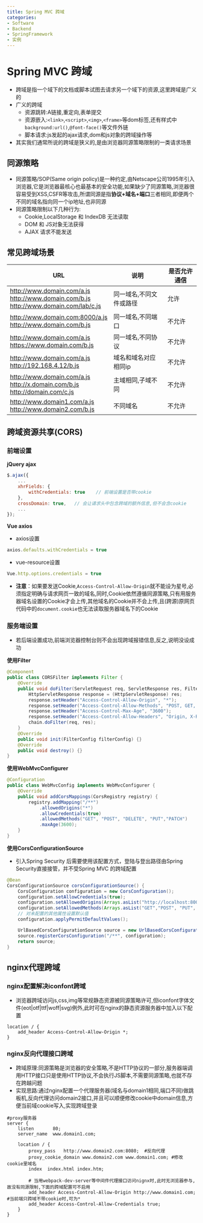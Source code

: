 ```yaml
---
title: Spring MVC 跨域
categories:
- Software
- Backend
- SpringFramework
- 实例
---
```

# Spring MVC 跨域

- 跨域是指一个域下的文档或脚本试图去请求另一个域下的资源,这里跨域是广义的
- 广义的跨域
    - 资源跳转:A链接,重定向,表单提交
    - 资源嵌入:`<link>`,`<script>`,`<img>`,`<frame>`等dom标签,还有样式中`background:url()`,`@font-face()`等文件外链
    - 脚本请求:js发起的ajax请求,dom和js对象的跨域操作等
- 其实我们通常所说的跨域是狭义的,是由浏览器同源策略限制的一类请求场景

## 同源策略

- 同源策略/SOP(Same origin policy)是一种约定,由Netscape公司1995年引入浏览器,它是浏览器最核心也最基本的安全功能,如果缺少了同源策略,浏览器很容易受到XSS,CSFR等攻击,所谓同源是指**协议+域名+端口**三者相同,即便两个不同的域名指向同一个ip地址,也非同源
- 同源策略限制以下几种行为:
    - Cookie,LocalStorage 和 IndexDB 无法读取
    - DOM 和 JS对象无法获得
    - AJAX 请求不能发送

## 常见跨域场景

| URL                                                          | 说明                     | 是否允许通信 |
| ------------------------------------------------------------ | ------------------------ | ------------ |
| http://www.domain.com/a.js<br/>http://www.domain.com/b.js<br/>http://www.domain.com/lab/c.js | 同一域名,不同文件或路径 | 允许         |
| http://www.domain.com:8000/a.js<br/>http://www.domain.com/b.js | 同一域名,不同端口       | 不允许       |
| http://www.domain.com/a.js<br/>https://www.domain.com/b.js   | 同一域名,不同协议       | 不允许       |
| http://www.domain.com/a.js<br/>http://192.168.4.12/b.js      | 域名和域名对应相同ip     | 不允许       |
| http://www.domain.com/a.js<br/>http://x.domain.com/b.js<br/>http://domain.com/c.js | 主域相同,子域不同       | 不允许       |
| http://www.domain1.com/a.js<br/>http://www.domain2.com/b.js  | 不同域名                 | 不允许       |

##  跨域资源共享(CORS)

###  前端设置

**jQuery ajax**

```js
$.ajax({
    ...
    xhrFields: {
        withCredentials: true    // 前端设置是否带cookie
    },
    crossDomain: true,   // 会让请求头中包含跨域的额外信息,但不会含cookie
    ...
});
```

**Vue axios**

- axios设置

```js
axios.defaults.withCredentials = true
```

- vue-resource设置

```js
Vue.http.options.credentials = true
```

- **注意**：如果要发送Cookie,`Access-Control-Allow-Origin`就不能设为星号,必须指定明确与请求网页一致的域名,同时,Cookie依然遵循同源策略,只有用服务器域名设置的Cookie才会上传,其他域名的Cookie并不会上传,且(跨源)原网页代码中的`document.cookie`也无法读取服务器域名下的Cookie

### 服务端设置

- 若后端设置成功,前端浏览器控制台则不会出现跨域报错信息,反之,说明没设成功

**使用Filter**

```java
@Component
public class CORSFilter implements Filter {
    @Override
    public void doFilter(ServletRequest req, ServletResponse res, FilterChain chain) throws IOException, ServletException {
        HttpServletResponse response = (HttpServletResponse) res;
        response.setHeader("Access-Control-Allow-Origin", "*");
        response.setHeader("Access-Control-Allow-Methods", "POST, GET, OPTIONS, DELETE");
        response.setHeader("Access-Control-Max-Age", "3600");
        response.setHeader("Access-Control-Allow-Headers", "Origin, X-Requested-With, Content-Type, Accept");
        chain.doFilter(req, res);
    }
    @Override
    public void init(FilterConfig filterConfig) {}
    @Override
    public void destroy() {}
}
```

**使用WebMvcConfigurer**

```java
@Configuration
public class WebMvcConfig implements WebMvcConfigurer {
    @Override
    public void addCorsMappings(CorsRegistry registry) {
        registry.addMapping("/**")
            .allowedOrigins("*")
            .allowCredentials(true)
            .allowedMethods("GET", "POST", "DELETE", "PUT","PATCH")
            .maxAge(3600);
    }
}
```

**使用CorsConfigurationSource**

- 引入Spring Security 后需要使用该配置方式，登陆与登出路径由Spring Security直接接管，并不受Spring MVC 的跨域配置

```java
@Bean
CorsConfigurationSource corsConfigurationSource() {
    CorsConfiguration configuration = new CorsConfiguration();
    configuration.setAllowCredentials(true);
    configuration.setAllowedOrigins(Arrays.asList("http://localhost:8000"));
    configuration.setAllowedMethods(Arrays.asList("GET","POST", "PUT", "DELETE"));
    // 对未配置的其他属性设置默认值
    configuration.applyPermitDefaultValues();

    UrlBasedCorsConfigurationSource source = new UrlBasedCorsConfigurationSource();
    source.registerCorsConfiguration("/**", configuration);
    return source;
}
```

##  nginx代理跨域

### nginx配置解决iconfont跨域

- 浏览器跨域访问js,css,img等常规静态资源被同源策略许可,但iconfont字体文件(eot|otf|ttf|woff|svg)例外,此时可在nginx的静态资源服务器中加入以下配置

```nginx
location / {
    add_header Access-Control-Allow-Origin *;
}
```

### nginx反向代理接口跨域

- 跨域原理:同源策略是浏览器的安全策略,不是HTTP协议的一部分,服务器端调用HTTP接口只是使用HTTP协议,不会执行JS脚本,不需要同源策略,也就不存在跨越问题
- 实现思路:通过nginx配置一个代理服务器(域名与domain1相同,端口不同)做跳板机,反向代理访问domain2接口,并且可以顺便修改cookie中domain信息,方便当前域cookie写入,实现跨域登录

```nginx
#proxy服务器
server {
    listen       80;
    server_name  www.domain1.com;

    location / {
        proxy_pass   http://www.domain2.com:8080;  #反向代理
        proxy_cookie_domain www.domain2.com www.domain1.com; #修改cookie里域名
        index  index.html index.htm;

        # 当用webpack-dev-server等中间件代理接口访问nignx时,此时无浏览器参与,故没有同源限制,下面的跨域配置可不启用
        add_header Access-Control-Allow-Origin http://www.domain1.com;  #当前端只跨域不带cookie时,可为*
        add_header Access-Control-Allow-Credentials true;
    }
}
```